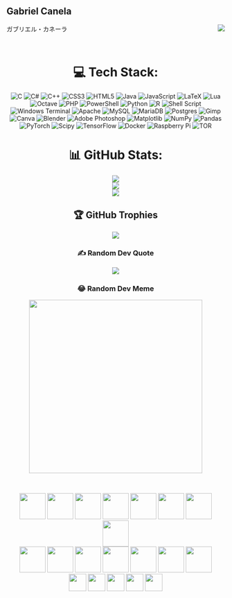 ## Gabriel Canela

  <span>ガブリエル・カネーラ</span>
  <img display="inline-block" align='right' src="https://visitcount.itsvg.in/api?id=canela-san&icon=0&color=0">
  
  
<br/>
<div align="center">

# 💻 Tech Stack:
![C](https://img.shields.io/badge/c-%2300599C.svg?style=for-the-badge&logo=c&logoColor=white) ![C#](https://img.shields.io/badge/c%23-%23239120.svg?style=for-the-badge&logo=csharp&logoColor=white) ![C++](https://img.shields.io/badge/c++-%2300599C.svg?style=for-the-badge&logo=c%2B%2B&logoColor=white) ![CSS3](https://img.shields.io/badge/css3-%231572B6.svg?style=for-the-badge&logo=css3&logoColor=white) ![HTML5](https://img.shields.io/badge/html5-%23E34F26.svg?style=for-the-badge&logo=html5&logoColor=white) ![Java](https://img.shields.io/badge/java-%23ED8B00.svg?style=for-the-badge&logo=openjdk&logoColor=white) ![JavaScript](https://img.shields.io/badge/javascript-%23323330.svg?style=for-the-badge&logo=javascript&logoColor=%23F7DF1E) ![LaTeX](https://img.shields.io/badge/latex-%23008080.svg?style=for-the-badge&logo=latex&logoColor=white) ![Lua](https://img.shields.io/badge/lua-%232C2D72.svg?style=for-the-badge&logo=lua&logoColor=white) ![Octave](https://img.shields.io/badge/OCTAVE-darkblue?style=for-the-badge&logo=octave&logoColor=fcd683) ![PHP](https://img.shields.io/badge/php-%23777BB4.svg?style=for-the-badge&logo=php&logoColor=white) ![PowerShell](https://img.shields.io/badge/PowerShell-%235391FE.svg?style=for-the-badge&logo=powershell&logoColor=white) ![Python](https://img.shields.io/badge/python-3670A0?style=for-the-badge&logo=python&logoColor=ffdd54) ![R](https://img.shields.io/badge/r-%23276DC3.svg?style=for-the-badge&logo=r&logoColor=white) ![Shell Script](https://img.shields.io/badge/shell_script-%23121011.svg?style=for-the-badge&logo=gnu-bash&logoColor=white) ![Windows Terminal](https://img.shields.io/badge/Windows%20Terminal-%234D4D4D.svg?style=for-the-badge&logo=windows-terminal&logoColor=white) ![Apache](https://img.shields.io/badge/apache-%23D42029.svg?style=for-the-badge&logo=apache&logoColor=white) ![MySQL](https://img.shields.io/badge/mysql-%2300000f.svg?style=for-the-badge&logo=mysql&logoColor=white) ![MariaDB](https://img.shields.io/badge/MariaDB-003545?style=for-the-badge&logo=mariadb&logoColor=white) ![Postgres](https://img.shields.io/badge/postgres-%23316192.svg?style=for-the-badge&logo=postgresql&logoColor=white) ![Gimp](https://img.shields.io/badge/Gimp-657D8B?style=for-the-badge&logo=gimp&logoColor=FFFFFF) ![Canva](https://img.shields.io/badge/Canva-%2300C4CC.svg?style=for-the-badge&logo=Canva&logoColor=white) ![Blender](https://img.shields.io/badge/blender-%23F5792A.svg?style=for-the-badge&logo=blender&logoColor=white) ![Adobe Photoshop](https://img.shields.io/badge/adobe%20photoshop-%2331A8FF.svg?style=for-the-badge&logo=adobe%20photoshop&logoColor=white) ![Matplotlib](https://img.shields.io/badge/Matplotlib-%23ffffff.svg?style=for-the-badge&logo=Matplotlib&logoColor=black) ![NumPy](https://img.shields.io/badge/numpy-%23013243.svg?style=for-the-badge&logo=numpy&logoColor=white) ![Pandas](https://img.shields.io/badge/pandas-%23150458.svg?style=for-the-badge&logo=pandas&logoColor=white) ![PyTorch](https://img.shields.io/badge/PyTorch-%23EE4C2C.svg?style=for-the-badge&logo=PyTorch&logoColor=white) ![Scipy](https://img.shields.io/badge/SciPy-%230C55A5.svg?style=for-the-badge&logo=scipy&logoColor=%white) ![TensorFlow](https://img.shields.io/badge/TensorFlow-%23FF6F00.svg?style=for-the-badge&logo=TensorFlow&logoColor=white) ![Docker](https://img.shields.io/badge/docker-%230db7ed.svg?style=for-the-badge&logo=docker&logoColor=white) ![Raspberry Pi](https://img.shields.io/badge/-RaspberryPi-C51A4A?style=for-the-badge&logo=Raspberry-Pi) ![TOR](https://img.shields.io/badge/tor-%237E4798.svg?style=for-the-badge&logo=tor-project&logoColor=white)
# 📊 GitHub Stats:
![](https://github-readme-stats.vercel.app/api?username=canela-san&theme=dark&hide_border=false&include_all_commits=true&count_private=true)<br/>
![](https://github-readme-streak-stats.herokuapp.com/?user=canela-san&theme=dark&hide_border=false)<br/>
![](https://github-readme-stats.vercel.app/api/top-langs/?username=canela-san&theme=dark&hide_border=false&include_all_commits=true&count_private=true&layout=compact)

## 🏆 GitHub Trophies
![](https://github-profile-trophy.vercel.app/?username=canela-san&theme=radical&no-frame=false&no-bg=false&margin-w=4)

### ✍️ Random Dev Quote
![](https://quotes-github-readme.vercel.app/api?type=vetical&theme=radical)

### 😂 Random Dev Meme
<img src='https://randommeme-five.vercel.app/' style="height: 400px;"/>


<!-- Proudly created with GPRM ( https://gprm.itsvg.in ) -->
</div>
<br/>

##

<div align="center">
  <img height="60" src="https://cdn.jsdelivr.net/gh/devicons/devicon@latest/icons/python/python-original.svg" />
  <img height="60" src="https://cdn.jsdelivr.net/gh/devicons/devicon@latest/icons/java/java-original.svg" />
  <img height="60" src="https://cdn.jsdelivr.net/gh/devicons/devicon@latest/icons/docker/docker-original.svg" />
  <img height="60" src="https://cdn.jsdelivr.net/gh/devicons/devicon@latest/icons/photoshop/photoshop-original.svg" />
  <img height="60" src="https://cdn.jsdelivr.net/gh/devicons/devicon@latest/icons/php/php-original.svg" />
  <img height="60" src="https://cdn.jsdelivr.net/gh/devicons/devicon@latest/icons/bash/bash-original.svg" />
  <img height="60" src="https://cdn.jsdelivr.net/gh/devicons/devicon@latest/icons/debian/debian-original.svg" />
  <img height="60" src="https://cdn.jsdelivr.net/gh/devicons/devicon@latest/icons/matlab/matlab-original.svg" />
</div>
<div align="center">
  <img height="60" src="https://cdn.jsdelivr.net/gh/devicons/devicon@latest/icons/mysql/mysql-original-wordmark.svg" />
  <img height="60" src="https://cdn.jsdelivr.net/gh/devicons/devicon@latest/icons/androidstudio/androidstudio-original.svg" />
  <img height="60" src="https://cdn.jsdelivr.net/gh/devicons/devicon@latest/icons/labview/labview-original.svg" />
  <img height="60" src="https://cdn.jsdelivr.net/gh/devicons/devicon@latest/icons/powershell/powershell-original.svg" />
  <img height="60" src="https://cdn.jsdelivr.net/gh/devicons/devicon@latest/icons/arduino/arduino-original-wordmark.svg" />
  <img height="60" src="https://cdn.jsdelivr.net/gh/devicons/devicon@latest/icons/c/c-original.svg" />
  <img height="60" src="https://cdn.jsdelivr.net/gh/devicons/devicon@latest/icons/moodle/moodle-original.svg" />
            
</div>
<div align="center">
  <img height="40"src="https://cdn.jsdelivr.net/gh/devicons/devicon@latest/icons/javascript/javascript-original.svg" />        
  <img height="40" src="https://cdn.jsdelivr.net/gh/devicons/devicon/icons/html5/html5-original.svg" />
  <img height="40" src="https://cdn.jsdelivr.net/gh/devicons/devicon/icons/css3/css3-original.svg" />
  <img height="40" src="https://cdn.jsdelivr.net/gh/devicons/devicon@latest/icons/pytorch/pytorch-original.svg" />
  <img height="40" src="https://cdn.jsdelivr.net/gh/devicons/devicon@latest/icons/vscode/vscode-original.svg" />
</div>

##

<br/>
  
